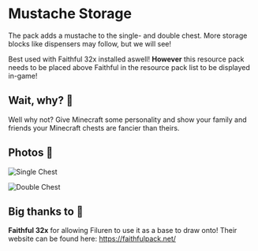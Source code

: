 # Mustache Storage

The pack adds a mustache to the single- and double chest. More storage blocks like dispensers may follow, but we will see!

Best used with Faithful 32x installed aswell! **However** this resource pack needs to be placed above Faithful in the resource pack list to be displayed in-game!

## Wait, why? 🤨

Well why not? Give Minecraft some personality and show your family and friends your Minecraft chests are fancier than theirs.

## Photos 📸

![Single Chest](https://cdn.modrinth.com/data/gGQKxqx3/images/e7f7d26c0dc3a0d24f1cc50967cb56dd8ab16bf1.png)

![Double Chest](https://cdn.modrinth.com/data/gGQKxqx3/images/74e43314db0cf225aa25d0e210b3979d693bfa94.png)

## Big thanks to 🎉

**Faithful 32x** for allowing Filuren to use it as a base to draw onto! Their website can be found here: https://faithfulpack.net/